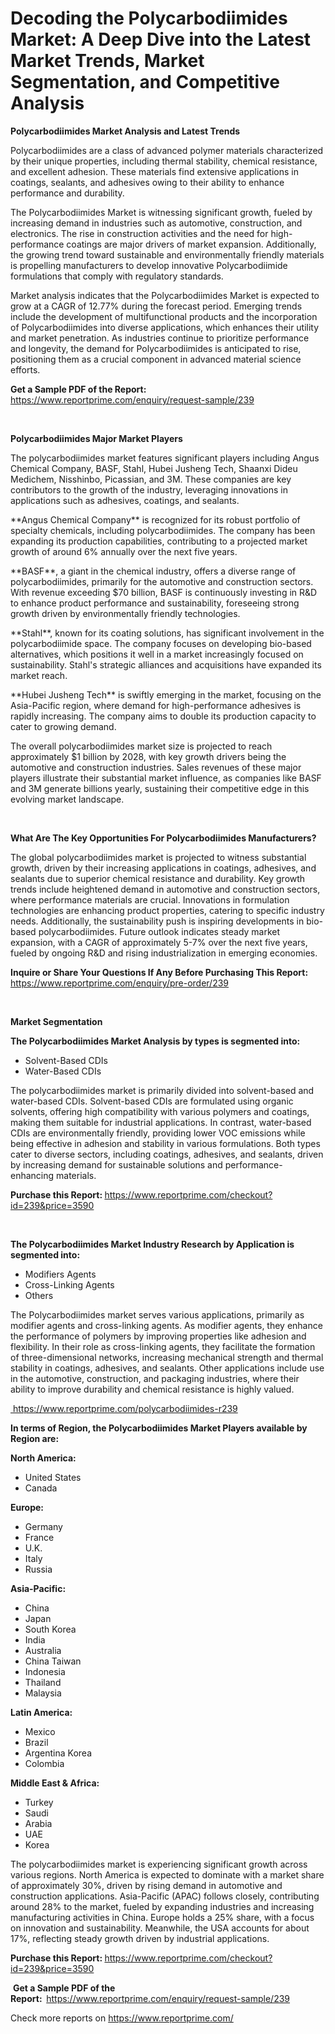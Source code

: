 <p><h1>Decoding the Polycarbodiimides Market: A Deep Dive into the Latest Market Trends, Market Segmentation, and Competitive Analysis</h1></p><p><strong>Polycarbodiimides Market Analysis and Latest Trends</strong></p>
<p><p>Polycarbodiimides are a class of advanced polymer materials characterized by their unique properties, including thermal stability, chemical resistance, and excellent adhesion. These materials find extensive applications in coatings, sealants, and adhesives owing to their ability to enhance performance and durability.</p><p>The Polycarbodiimides Market is witnessing significant growth, fueled by increasing demand in industries such as automotive, construction, and electronics. The rise in construction activities and the need for high-performance coatings are major drivers of market expansion. Additionally, the growing trend toward sustainable and environmentally friendly materials is propelling manufacturers to develop innovative Polycarbodiimide formulations that comply with regulatory standards.</p><p>Market analysis indicates that the Polycarbodiimides Market is expected to grow at a CAGR of 12.77% during the forecast period. Emerging trends include the development of multifunctional products and the incorporation of Polycarbodiimides into diverse applications, which enhances their utility and market penetration. As industries continue to prioritize performance and longevity, the demand for Polycarbodiimides is anticipated to rise, positioning them as a crucial component in advanced material science efforts.</p></p>
<p><strong>Get a Sample PDF of the Report:&nbsp;</strong> <a href="https://www.reportprime.com/enquiry/request-sample/239?utm_campaign=3294&utm_medium=2&utm_source=Github&utm_content=ia&utm_term=18032025&utm_id=polycarbodiimides">https://www.reportprime.com/enquiry/request-sample/239</a></p>
<p>&nbsp;</p>
<p><strong>Polycarbodiimides Major Market Players</strong></p>
<p><p>The polycarbodiimides market features significant players including Angus Chemical Company, BASF, Stahl, Hubei Jusheng Tech, Shaanxi Dideu Medichem, Nisshinbo, Picassian, and 3M. These companies are key contributors to the growth of the industry, leveraging innovations in applications such as adhesives, coatings, and sealants.</p><p>**Angus Chemical Company** is recognized for its robust portfolio of specialty chemicals, including polycarbodiimides. The company has been expanding its production capabilities, contributing to a projected market growth of around 6% annually over the next five years.</p><p>**BASF**, a giant in the chemical industry, offers a diverse range of polycarbodiimides, primarily for the automotive and construction sectors. With revenue exceeding $70 billion, BASF is continuously investing in R&D to enhance product performance and sustainability, foreseeing strong growth driven by environmentally friendly technologies.</p><p>**Stahl**, known for its coating solutions, has significant involvement in the polycarbodiimide space. The company focuses on developing bio-based alternatives, which positions it well in a market increasingly focused on sustainability. Stahl's strategic alliances and acquisitions have expanded its market reach.</p><p>**Hubei Jusheng Tech** is swiftly emerging in the market, focusing on the Asia-Pacific region, where demand for high-performance adhesives is rapidly increasing. The company aims to double its production capacity to cater to growing demand.</p><p>The overall polycarbodiimides market size is projected to reach approximately $1 billion by 2028, with key growth drivers being the automotive and construction industries. Sales revenues of these major players illustrate their substantial market influence, as companies like BASF and 3M generate billions yearly, sustaining their competitive edge in this evolving market landscape.</p></p>
<p>&nbsp;</p>
<p><strong>What Are The Key Opportunities For Polycarbodiimides Manufacturers?</strong></p>
<p><p>The global polycarbodiimides market is projected to witness substantial growth, driven by their increasing applications in coatings, adhesives, and sealants due to superior chemical resistance and durability. Key growth trends include heightened demand in automotive and construction sectors, where performance materials are crucial. Innovations in formulation technologies are enhancing product properties, catering to specific industry needs. Additionally, the sustainability push is inspiring developments in bio-based polycarbodiimides. Future outlook indicates steady market expansion, with a CAGR of approximately 5-7% over the next five years, fueled by ongoing R&D and rising industrialization in emerging economies.</p></p>
<p><strong>Inquire or Share Your Questions If Any Before Purchasing This Report:</strong> <a href="https://www.reportprime.com/enquiry/pre-order/239?utm_campaign=3294&utm_medium=2&utm_source=Github&utm_content=ia&utm_term=18032025&utm_id=polycarbodiimides">https://www.reportprime.com/enquiry/pre-order/239</a></p>
<p>&nbsp;</p>
<p><strong>Market Segmentation</strong></p>
<p><strong>The Polycarbodiimides Market Analysis by types is segmented into:</strong></p>
<p><ul><li>Solvent-Based CDIs</li><li>Water-Based CDIs</li></ul></p>
<p><p>The polycarbodiimides market is primarily divided into solvent-based and water-based CDIs. Solvent-based CDIs are formulated using organic solvents, offering high compatibility with various polymers and coatings, making them suitable for industrial applications. In contrast, water-based CDIs are environmentally friendly, providing lower VOC emissions while being effective in adhesion and stability in various formulations. Both types cater to diverse sectors, including coatings, adhesives, and sealants, driven by increasing demand for sustainable solutions and performance-enhancing materials.</p></p>
<p><strong>Purchase this Report:&nbsp;</strong><a href="https://www.reportprime.com/checkout?id=239&price=3590&utm_campaign=3294&utm_medium=2&utm_source=Github&utm_content=ia&utm_term=18032025&utm_id=polycarbodiimides">https://www.reportprime.com/checkout?id=239&price=3590</a></p>
<p>&nbsp;</p>
<p><strong>The Polycarbodiimides Market Industry Research by Application is segmented into:</strong></p>
<p><ul><li>Modifiers Agents</li><li>Cross-Linking Agents</li><li>Others</li></ul></p>
<p><p>The Polycarbodiimides market serves various applications, primarily as modifier agents and cross-linking agents. As modifier agents, they enhance the performance of polymers by improving properties like adhesion and flexibility. In their role as cross-linking agents, they facilitate the formation of three-dimensional networks, increasing mechanical strength and thermal stability in coatings, adhesives, and sealants. Other applications include use in the automotive, construction, and packaging industries, where their ability to improve durability and chemical resistance is highly valued.</p></p>
<p><a href="https://www.reportprime.com/polycarbodiimides-r239?utm_campaign=3294&utm_medium=2&utm_source=Github&utm_content=ia&utm_term=18032025&utm_id=polycarbodiimides">&nbsp;https://www.reportprime.com/polycarbodiimides-r239</a></p>
<p><strong>In terms of Region, the Polycarbodiimides Market Players available by Region are:</strong></p>
<p>
    <p> <strong> North America: </strong>
        <ul>
            <li>United States</li>
            <li>Canada</li>
        </ul>
        </p> 
    <p> <strong> Europe: </strong>
        <ul>
            <li>Germany</li>
            <li>France</li>
            <li>U.K.</li>
            <li>Italy</li>
            <li>Russia</li>
        </ul>
        </p> 
    <p> <strong> Asia-Pacific: </strong>
        <ul>
            <li>China</li>
            <li>Japan</li>
            <li>South Korea</li>
            <li>India</li>
            <li>Australia</li>
            <li>China Taiwan</li>
            <li>Indonesia</li>
            <li>Thailand</li>
            <li>Malaysia</li>
        </ul>
        </p> 
    <p> <strong> Latin America: </strong>
        <ul>
            <li>Mexico</li>
            <li>Brazil</li>
            <li>Argentina Korea</li>
            <li>Colombia</li>
        </ul>
        </p> 
    <p> <strong> Middle East & Africa: </strong>
        <ul>
            <li>Turkey</li>
            <li>Saudi</li>
            <li>Arabia</li>
            <li>UAE</li>
            <li>Korea</li>
        </ul>
    </p>
    </p>
<p><p>The polycarbodiimides market is experiencing significant growth across various regions. North America is expected to dominate with a market share of approximately 30%, driven by rising demand in automotive and construction applications. Asia-Pacific (APAC) follows closely, contributing around 28% to the market, fueled by expanding industries and increasing manufacturing activities in China. Europe holds a 25% share, with a focus on innovation and sustainability. Meanwhile, the USA accounts for about 17%, reflecting steady growth driven by industrial applications.</p></p>
<p><strong>Purchase this Report: </strong><a href="https://www.reportprime.com/checkout?id=239&price=3590&utm_campaign=3294&utm_medium=2&utm_source=Github&utm_content=ia&utm_term=18032025&utm_id=polycarbodiimides">https://www.reportprime.com/checkout?id=239&price=3590</a></p>
<p>&nbsp;<strong>Get a Sample PDF of the Report:&nbsp;&nbsp;</strong><a href="https://www.reportprime.com/enquiry/request-sample/239?utm_campaign=3294&utm_medium=2&utm_source=Github&utm_content=ia&utm_term=18032025&utm_id=polycarbodiimides">https://www.reportprime.com/enquiry/request-sample/239</a></p>
<p><strong></strong></p>
<p>Check more reports on <a href="https://www.reportprime.com/?utm_campaign=3294&utm_medium=2&utm_source=Github&utm_content=ia&utm_term=18032025&utm_id=polycarbodiimides">https://www.reportprime.com/</a></p>